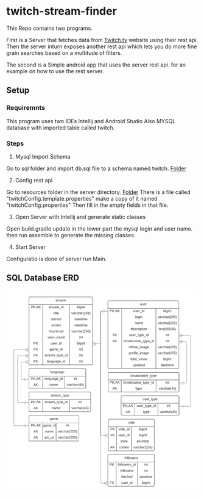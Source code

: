 # twitch-stream-finder

This Repo contains two programs. 

First is a Server that fetches data from [Twitch.tv](https://twitch.tv) website using their rest api. Then the server inturn exposes another rest api which lets you do more fine grain searches based on a multitude of filters.

The second is a Simple android app that uses the server rest api. for an example on how to use the rest server.

## Setup

### Requiremnts

This program uses two IDEs Intellij and Android Studio
Also MYSQL database with imported table called twitch.

### Steps

1. Mysql Import Schema
    
  Go to sql folder and import db.sql file to a schema named twitch.
  [Folder](https://github.com/afTrolle/twitch-stream-finder/tree/panic-push/sql)
  
2. Config rest api
  
  Go to resources folder in the server directory. 
  [Folder](https://github.com/afTrolle/twitch-stream-finder/tree/panic-push/server/src/main/resources)
  There is a file called "twitchConfig.template.properties" make a copy of it named "twitchConfig.properties"
  Then fill in the empty fields in that file.

3. Open Server with Intellij and generate static classes

Open build.gradle update in the lower part the mysql login and user name. then run assemble to generate the missing classes.

4. Start Server

  Configuratio is done of server run Main.

## SQL Database ERD

![GitHub Logo](/sql/sql_erd.png)
